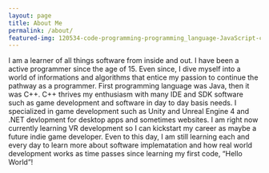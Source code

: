 ```yaml
---
layout: page
title: About Me
permalink: /about/
featured-img: 120534-code-programming-programming_language-JavaScript-colorful-simple_background-wallhaven-minified-syntax_highlighting
---
```


   I am a learner of all things software from inside and out. I have been a active programmer since the age of 15. Even since, I dive myself into a world of informations and algorithms that entice my passion to continue the pathway as a programmer. First programming language was Java, then it was C++. C++ thrives my enthusiasm with many IDE and SDK software such as game development and software in day to day basis needs. I specialized in game development such as Unity and Unreal Engine 4 and .NET devlopment for desktop apps and sometimes websites. I am right now currently learning VR development so I can kickstart my career as maybe a future indie game developer. Even to this day, I am still learning each and every day to learn more about software implematation and how real world development works as time passes since learning my first code, “Hello World”!
